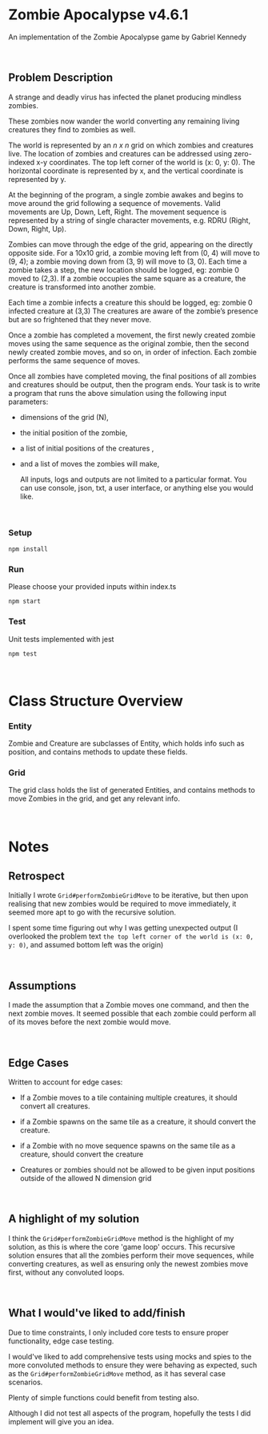 # Zombie Apocalypse v4.6.1

An implementation of the Zombie Apocalypse game by Gabriel Kennedy

&nbsp;

## Problem Description

A strange and deadly virus has infected the planet producing mindless zombies.

These zombies now wander the world converting any remaining living creatures they find to zombies as well.

The world is represented by an _n x n_ grid on which zombies and creatures live.
The location of zombies and creatures can be addressed using zero-indexed x-y coordinates. The top left corner of the world is (x: 0, y: 0). The horizontal coordinate is represented by x, and the vertical coordinate is represented by y.

At the beginning of the program, a single zombie awakes and begins to move around the
grid following a sequence of movements. Valid movements are Up, Down, Left, Right. The
movement sequence is represented by a string of single character movements, e.g. RDRU
(Right, Down, Right, Up).

Zombies can move through the edge of the grid, appearing on the directly opposite side. For
a 10x10 grid, a zombie moving left from (0, 4) will move to (9, 4); a zombie moving down
from (3, 9) will move to (3, 0).
Each time a zombie takes a step, the new location should be logged, eg:
zombie 0 moved to (2,3).
If a zombie occupies the same square as a creature, the creature is transformed into another
zombie.

Each time a zombie infects a creature this should be logged, eg:
zombie 0 infected creature at (3,3)
The creatures are aware of the zombie’s presence but are so frightened that they never
move.

Once a zombie has completed a movement, the first newly created zombie moves using
the same sequence as the original zombie, then the second newly created zombie moves,
and so on, in order of infection. Each zombie performs the same sequence of moves.

Once all zombies have completed moving, the final positions of all zombies and creatures should
be output, then the program ends.
Your task is to write a program that runs the above simulation using the following
input parameters:

- dimensions of the grid (N),
- the initial position of the zombie,
- a list of initial positions of the creatures ,
- and a list of moves the zombies will make,

  All inputs, logs and outputs are not limited to a particular format. You can use console, json,
  txt, a user interface, or anything else you would like.

&nbsp;

### Setup

`npm install`

### Run

Please choose your provided inputs within index.ts

`npm start`

### Test

Unit tests implemented with jest

`npm test`

&nbsp;

# Class Structure Overview

### Entity

Zombie and Creature are subclasses of Entity, which holds info such as position, and contains methods to update these fields.

### Grid

The grid class holds the list of generated Entities, and contains methods to move Zombies in the grid, and get any relevant info.

&nbsp;

# Notes

## Retrospect

Initially I wrote `Grid#performZombieGridMove` to be iterative, but then upon realising that new zombies would be required to move immediately, it seemed more apt to go with the recursive solution.

I spent some time figuring out why I was getting unexpected output (I overlooked the problem text `the top left corner of the world is (x: 0, y: 0)`, and assumed bottom left was the origin)

&nbsp;

## Assumptions

I made the assumption that a Zombie moves one command, and then the next zombie moves. It seemed possible that each zombie could perform all of its moves before the next zombie would move.

&nbsp;

## Edge Cases

Written to account for edge cases:

- If a Zombie moves to a tile containing multiple creatures, it should convert all creatures.

- if a Zombie spawns on the same tile as a creature, it should convert the creature.

- if a Zombie with no move sequence spawns on the same tile as a creature, should convert the creature

- Creatures or zombies should not be allowed to be given input positions outside of the allowed N dimension grid

&nbsp;

## A highlight of my solution

I think the `Grid#performZombieGridMove` method is the highlight of my solution, as this is where the core 'game loop' occurs. This recursive solution ensures that all the zombies perform their move sequences, while converting creatures, as well as ensuring only the newest zombies move first, without any convoluted loops.

&nbsp;

## What I would've liked to add/finish

Due to time constraints, I only included core tests to ensure proper functionality, edge case testing.

I would've liked to add comprehensive tests using mocks and spies to the more convoluted methods to ensure they were behaving as expected, such as the `Grid#performZombieGridMove` method, as it has several case scenarios.

Plenty of simple functions could benefit from testing also.

Although I did not test all aspects of the program, hopefully the tests I did implement will give you an idea.

